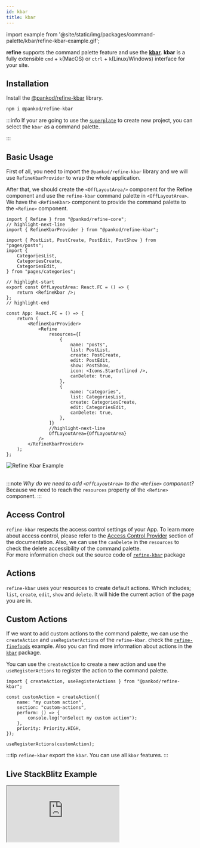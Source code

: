 ```yaml
---
id: kbar
title: kbar
---
```


import example from '@site/static/img/packages/command-palette/kbar/refine-kbar-example.gif';

**refine** supports the command palette feature and use the
[**kbar**][kbar]. **kbar** is a fully extensible `cmd` + `k`(MacOS) or `ctrl` + `k`(Linux/Windows) interface for your site.

## Installation

Install the [@pankod/refine-kbar][refine-kbar] library.

```bash
npm i @pankod/refine-kbar
```

:::info
If your are going to use the [`superplate`][superplate-url] to create new project, you can select the `kbar` as a command palette.

:::

## Basic Usage

First of all, you need to import the `@pankod/refine-kbar` library and we will use `RefineKbarProvider` to wrap the whole application.

After that, we should create the `<OffLayoutArea/>` component for the Refine component and use the `refine-kbar` command palette in `<OffLayoutArea>`. We have the `<RefineKbar>` component to provide the command palette to the `<Refine>` component.

```tsx tile="src/App.tsx"
import { Refine } from "@pankod/refine-core";
// highlight-next-line
import { RefineKbarProvider } from "@pankod/refine-kbar";

import { PostList, PostCreate, PostEdit, PostShow } from "pages/posts";
import {
    CategoriesList,
    CategoriesCreate,
    CategoriesEdit,
} from "pages/categories";

// highlight-start
export const OffLayoutArea: React.FC = () => {
    return <RefineKbar />;
};
// highlight-end

const App: React.FC = () => {
    return (
        <RefineKbarProvider>
            <Refine
                resources={[
                    {
                        name: "posts",
                        list: PostList,
                        create: PostCreate,
                        edit: PostEdit,
                        show: PostShow,
                        icon: <Icons.StarOutlined />,
                        canDelete: true,
                    },
                    {
                        name: "categories",
                        list: CategoriesList,
                        create: CategoriesCreate,
                        edit: CategoriesEdit,
                        canDelete: true,
                    },
                ]}
                //highlight-next-line
                OffLayoutArea={OffLayoutArea}
            />
        </RefineKbarProvider>
    );
};
```

<div class="img-container">
    <div class="window">
        <div class="control red"></div>
        <div class="control orange"></div>
        <div class="control green"></div>
    </div>
    <img src={example} alt="Refine Kbar Example" />
</div>

<br/>

:::note
_Why do we need to add `<OffLayoutArea>` to the `<Refine>` component?_<br/>
Because we need to reach the `resources` property of the `<Refine>` component.
:::

## Access Control

`refine-kbar` respects the access control settings of your App. To learn more about access control, please refer to the [Access Control Provider][access-contol] section of the documentation. Also, we can use the `canDelete` in the `resources` to check the delete accessibility of the command palette.<br />
For more information check out the source code of [`refine-kbar`][kbar] package

## Actions

`refine-kbar` uses your resources to create default actions. Which includes; `list`, `create`, `edit`, `show` and `delete`. It will hide the current action of the page you are in.

## Custom Actions

If we want to add custom actions to the command palette, we can use the `createAction` and `useRegisterActions` of the `refine-kbar`.
check the [`refine-finefoods`][refine-finefoods] example. Also you can find more information about actions in the [`kbar`][kbar-actions] package.

You can use the `createAction` to create a new action and use the `useRegisterActions` to register the action to the command palette.

```tsx title="Custom action example"
import { createAction, useRegisterActions } from "@pankod/refine-kbar";

const customAction = createAction({
    name: "my custom action",
    section: "custom-actions",
    perform: () => {
        console.log("onSelect my custom action");
    },
    priority: Priority.HIGH,
});

useRegisterActions(customAction);
```

:::tip
`refine-kbar` export the `kbar`. You can use all `kbar` features.
:::

## Live StackBlitz Example

<iframe loading="lazy" src="https://stackblitz.com//github/pankod/refine/tree/master/examples/commandPalette/kbar/?embed=1&view=preview&theme=dark&preset=node"
    style={{width: "100%", height:"80vh", border: "0px", borderRadius: "8px", overflow:"hidden"}}
    title="refine-kbar-example"
></iframe>

[kbar]: https://github.com/timc1/kbar
[kbar-actions]: https://kbar.vercel.app/docs/concepts/actions
[refine-kbar]: https://github.com/pankod/refine/tree/master/packages/kbar
[access-contol]: https://refine.dev/docs/core/providers/accessControl-provider/
[usecanwithoutcache]: https://github.com/pankod/refine/blob/master/packages/core/src/hooks/accessControl/useCanWithoutCache.ts
[refine-finefoods]: https://github.com/pankod/refine/blob/master/examples/fineFoods/admin/mui/src/hooks/useOrderCustomKbarActions/index.tsx
[superplate-url]: https://github.com/pankod/superplate
